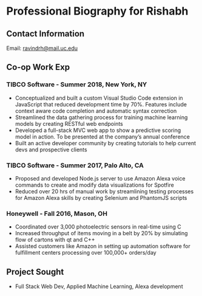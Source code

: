 # Professional Biography for Rishabh 

## Contact Information
Email: ravindrh@mail.uc.edu 

## Co-op Work Exp

### TIBCO Software - Summer 2018, New York, NY
- Conceptualized and built a custom Visual Studio Code extension in
JavaScript that reduced development time by 70%. Features include context
aware code completion and automatic syntax correction
- Streamlined the data gathering process for training machine learning models
by creating RESTful web endpoints
- Developed a full-stack MVC web app to show a predictive scoring model in
action. To be presented at the company’s annual conference
- Built an active developer community by creating tutorials to help current
devs and prospective clients

### TIBCO Software - Summer 2017, Palo Alto, CA
- Proposed and developed Node.js server to use Amazon Alexa voice
commands to create and modify data visualizations for Spotfire
- Reduced over 20 hrs of manual work by streamlining testing processes for
Amazon Alexa skills by creating Selenium and PhantomJS scripts

### Honeywell - Fall 2016, Mason, OH
- Coordinated over 3,000 photoelectric sensors in real-time using C
- Increased throughput of items moving in a belt by 20% by simulating flow of
cartons with qt and C++
- Assisted customers like Amazon in setting up automation software for
fulfillment centers processing over 100,000+ orders/day

## Project Sought
- Full Stack Web Dev, Applied Machine Learning, Alexa development
